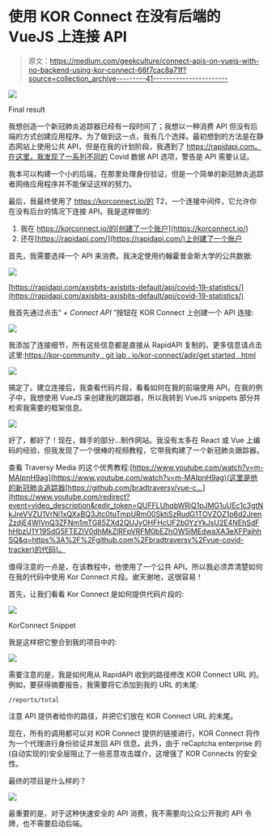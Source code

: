 # 使用 KOR Connect 在没有后端的 VueJS 上连接 API

> 原文：<https://medium.com/geekculture/connect-apis-on-vuejs-with-no-backend-using-kor-connect-66f7cac8a71f?source=collection_archive---------41----------------------->

![](img/a202cb3ae7cc25939133b907a96a7437.png)

Final result

我想创造一个新冠肺炎追踪器已经有一段时间了；我想以一种消费 API 但没有后端的方式创建应用程序。为了做到这一点，我有几个选择。最初想到的方法是在静态网站上使用公共 API，但是在我的计划阶段，我遇到了 https://rapidapi.com。在这里，我发现了一系列不同的 Covid 数据 API 选项，警告是 API 需要认证。

我本可以构建一个小的后端，在那里处理身份验证，但是一个简单的新冠肺炎追踪者网络应用程序并不能保证这样的努力。

最后，我最终使用了 https://korconnect.io/的 T2，一个连接中间件，它允许你在没有后台的情况下连接 API。我是这样做的:

1.  我在 https://korconnect.io/的[创建了一个账户](https://korconnect.io/)
2.  还在[https://rapidapi.com/](https://rapidapi.com/)上创建了一个账户

首先，我需要选择一个 API 来消费。我决定使用约翰霍普金斯大学的公共数据:

![](img/a15ab0763aeae896e4a6f266074c7354.png)

[https://rapidapi.com/axisbits-axisbits-default/api/covid-19-statistics/](https://rapidapi.com/axisbits-axisbits-default/api/covid-19-statistics/)

我首先通过点击“ *+ Connect API* ”按钮在 KOR Connect 上创建一个 API 连接:

![](img/92a3c6cd7f43a2fdd8fc4a22debceba0.png)

我添加了连接细节，所有这些信息都是直接从 RapidAPI 复制的。更多信息请点击这里:[https://kor-community . git lab . io/kor-connect/adir/get started . html](https://www.google.com/url?q=https://kor-comunity.gitlab.io/kor-connect/adir/GETSTARTED.html&sa=D&source=editors&ust=1629644412858000&usg=AOvVaw058RxrzKb3BqHUEyuoEFDI)

![](img/bed2154b4b9a4e639c974c8b3aa156e5.png)

搞定了。建立连接后，我查看代码片段，看看如何在我的前端使用 API。在我的例子中，我想使用 VueJS 来创建我的跟踪器，所以我转到 VueJS snippets 部分并检索我需要的框架信息。

![](img/e5e15c6569324aeb6e900f643f36eb95.png)

好了，都好了！现在，棘手的部分…制作网站。我没有太多在 React 或 Vue 上编码的经验，但我发现了一个很棒的视频教程，它带我构建了一个新冠肺炎跟踪器。

查看 Traversy Media 的这个优秀教程:[https://www.youtube.com/watch?v=m-MAIpnH9ag](https://www.youtube.com/watch?v=m-MAIpnH9ag)(这里是他的新冠肺炎追踪器[https://github.com/bradtraversy/vue-c...](https://www.youtube.com/redirect?event=video_description&redir_token=QUFFLUhqbWRjQ1pJMG1uUEc1c3gtNkJreVVZU1VrNi1xQXxBQ3Jtc0tuTmpURm00SktiSzRudG1TOVZOZ1p6d2JrenZzdjE4WlVnQ3ZFNm1mTG85ZXd2QUJyOHFHcUF2b0YzYkJsU2E4NEhSdFhHbzU1Y19SdG5FTEZIV0dhMkZlRFpVRFM0bEZhOW5lMEdwaXA3eXFPajhhSQ&q=https%3A%2F%2Fgithub.com%2Fbradtraversy%2Fvue-covid-tracker)的代码)。

值得注意的一点是，在该教程中，他使用了一个公共 API。所以我必须弄清楚如何在我的代码中使用 Kor Connect 片段。谢天谢地，这很容易！

首先，让我们看看 Kor Connect 是如何提供代码片段的:

![](img/8f8aad0f98d6bd4edb85d91239667df5.png)

KorConnect Snippet

我是这样把它整合到我的项目中的:

![](img/6025ae9052743c33487d074f5bbe2f4a.png)

需要注意的是，我是如何用从 RapidAPI 收到的路径修改 KOR Connect URL 的。例如，要获得摘要报告，我需要将它添加到我的 URL 的末尾:

```
/reports/total
```

注意 API 提供者给你的路径，并把它们放在 KOR Connect URL 的末尾。

现在，所有的调用都可以对 KOR Connect 提供的链接进行，KOR Connect 将作为一个代理进行身份验证并发回 API 信息。此外，由于 reCaptcha enterprise 的(自动实现的)安全层阻止了一些恶意攻击媒介，这增强了 KOR Connects 的安全性。

最终的项目是什么样的？

![](img/b7803141d83094dd06b54edcc80733d2.png)

最重要的是，对于这种快速安全的 API 消费，我不需要向公众公开我的 API 令牌，也不需要启动后端。